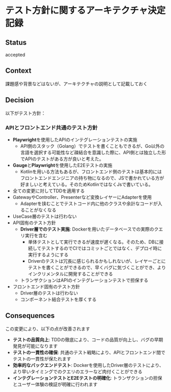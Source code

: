 # テスト方針に関するアーキテクチャ決定記録

## Status

accepted

## Context

課題感や背景などはないが、アーキテクチャの説明として記載しておく

## Decision

以下がテスト方針：

### APIとフロントエンド共通のテスト方針
- **Playwright**を使用したAPIのインテグレーションテストの実施
  - API側のスタック（Golang）でテストを書くこともできるが、Go以外の言語を選択する可能性など疎結合を意識した際に、API側とは独立した形でAPIのテストがある方が良いと考えた。
- **Gauge**と**Playwright**を使用したE2Eテストの実施
  - Kotlinを用いる方法もあるが、フロントエンド側のテストは基本的にはフロントエンドエンジニアの持ち物になるので、JSで書かれている方が好ましいと考えている。そのためKotlinではなくJsで書いている。
- 全ての変更に対してTDDを適用する
- GatewayやController、Presenterなど変換レイヤーにAdapterを使用
  - Adapterを挟むことでテストコード内に他のクラスや余計なコードが入ることがなくなる
- UseCase層のテストは行わない
- API固有のテスト方針
  - **Driver層でのテスト実施**: Dockerを用いたデータベースでの実際のクエリ実行を含む
    - 単体テストとして実行できるが速度が遅くなる。そのため、DBに接続してテストするのでCIではコミットごとではなく、デプロイ時に実行するようにする
    - Driverのテストは冗長に感じられるかもしれないが、レイヤーごとにテストを書くことができるので、早くバグに気づくことができ、よりインクリメンタルに開発することができる
  - トランザクションはAPIのインテグレーションテストで担保する
- フロントエンド固有のテスト方針
  - Driver層のテストは行わない
  - コンポーネント結合テストを厚くする

## Consequences

この変更により、以下の点が改善されます

- **テストの品質向上**: TDDの徹底により、コードの品質が向上し、バグの早期発見が可能になります
- **テストの一貫性の確保**: 共通のテスト戦略により、APIとフロントエンド間でテストの一貫性が保たれます
- **効率的なバックエンドテスト**: Dockerを使用したDriver層のテストにより、より早いタイミングでのクエリのエラーなど肉付くことができる
- **インテグレーションテストとE2Eテストの明確化**: トランザクションの担保とユーザー体験の検証が明確に行われます
